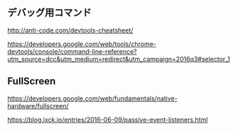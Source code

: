 ## デバッグ用コマンド

http://anti-code.com/devtools-cheatsheet/


https://developers.google.com/web/tools/chrome-devtools/console/command-line-reference?utm_source=dcc&utm_medium=redirect&utm_campaign=2016q3#selector_1



## FullScreen

https://developers.google.com/web/fundamentals/native-hardware/fullscreen/


https://blog.jxck.io/entries/2016-06-09/passive-event-listeners.html

